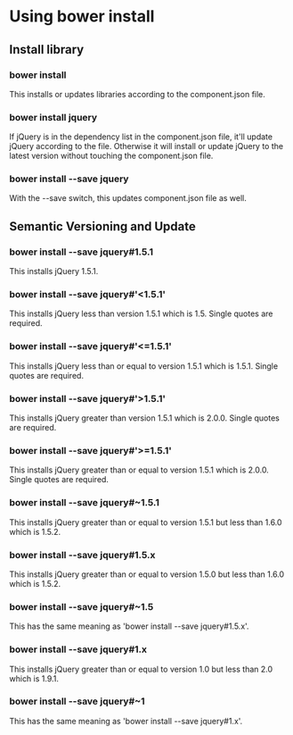 Using bower install
===================

Install library
---------------

### bower install ###
This installs or updates libraries according to the component.json file.

### bower install jquery ###
If jQuery is in the dependency list in the component.json file, it'll update
jQuery according to the file. Otherwise it will install or update jQuery to the
latest version without touching the component.json file.

### bower install --save jquery ###
With the --save switch, this updates component.json file as well.

Semantic Versioning and Update
------------------------------

### bower install --save jquery#1.5.1 ###
This installs jQuery 1.5.1.

### bower install --save jquery#'<1.5.1' ###
This installs jQuery less than version 1.5.1 which is 1.5. Single quotes are
required.

### bower install --save jquery#'<=1.5.1' ###
This installs jQuery less than or equal to version 1.5.1 which is 1.5.1. Single
quotes are required.

### bower install --save jquery#'>1.5.1' ###
This installs jQuery greater than version 1.5.1 which is 2.0.0. Single quotes
are required.

### bower install --save jquery#'>=1.5.1' ###
This installs jQuery greater than or equal to version 1.5.1 which is 2.0.0.
Single quotes are required.

### bower install --save jquery#~1.5.1 ###
This installs jQuery greater than or equal to version 1.5.1 but less than 1.6.0
which is 1.5.2.

### bower install --save jquery#1.5.x ###
This installs jQuery greater than or equal to version 1.5.0 but less than 1.6.0
which is 1.5.2.

### bower install --save jquery#~1.5 ###
This has the same meaning as 'bower install --save jquery#1.5.x'.

### bower install --save jquery#1.x ###
This installs jQuery greater than or equal to version 1.0 but less than 2.0
which is 1.9.1.

### bower install --save jquery#~1 ###
This has the same meaning as 'bower install --save jquery#1.x'.

